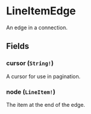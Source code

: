 # LineItemEdge

An edge in a connection.

## Fields

### cursor (`String!`)
A cursor for use in pagination.

### node (`LineItem!`)
The item at the end of the edge.
